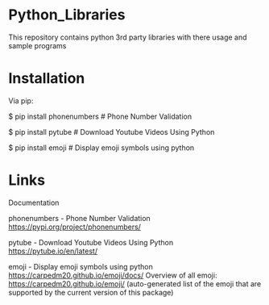 # Python_Libraries
This repository contains python 3rd party libraries with there usage and sample programs

# Installation
Via pip:

$ pip install phonenumbers # Phone Number Validation

$ pip install pytube # Download Youtube Videos Using Python

$ pip install emoji # Display emoji symbols using python 

# Links
Documentation

phonenumbers - Phone Number Validation
https://pypi.org/project/phonenumbers/

pytube - Download Youtube Videos Using Python
https://pytube.io/en/latest/

emoji - Display emoji symbols using python
https://carpedm20.github.io/emoji/docs/
Overview of all emoji: https://carpedm20.github.io/emoji/ (auto-generated list of the emoji that are supported by the current version of this package)



